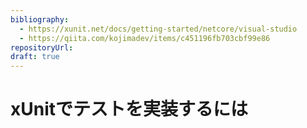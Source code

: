 ```yaml
---
bibliography:
  - https://xunit.net/docs/getting-started/netcore/visual-studio
  - https://qiita.com/kojimadev/items/c451196fb703cbf99e86
repositoryUrl:
draft: true
---
```


# xUnitでテストを実装するには

